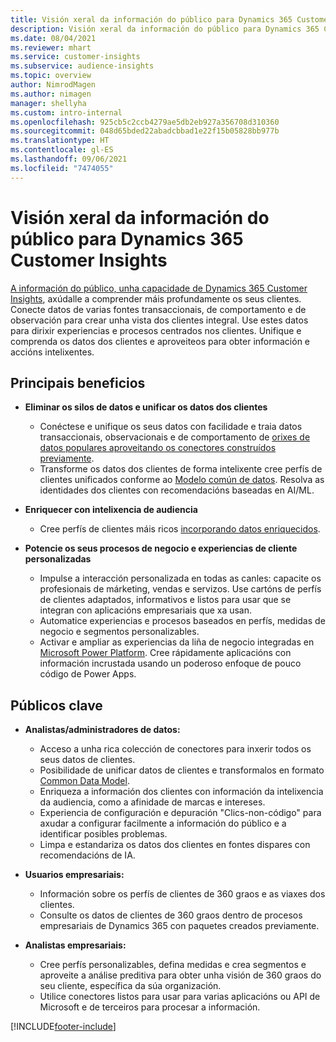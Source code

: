 ```yaml
---
title: Visión xeral da información do público para Dynamics 365 Customer Insights
description: Visión xeral da información do público para Dynamics 365 Customer Insights.
ms.date: 08/04/2021
ms.reviewer: mhart
ms.service: customer-insights
ms.subservice: audience-insights
ms.topic: overview
author: NimrodMagen
ms.author: nimagen
manager: shellyha
ms.custom: intro-internal
ms.openlocfilehash: 925cb5c2ccb4279ae5db2eb927a356708d310360
ms.sourcegitcommit: 048d65bded22abadcbbad1e22f15b05828bb977b
ms.translationtype: HT
ms.contentlocale: gl-ES
ms.lasthandoff: 09/06/2021
ms.locfileid: "7474055"
---
```

# <a name="audience-insights-for-dynamics-365-customer-insights-overview"></a>Visión xeral da información do público para Dynamics 365 Customer Insights

[A información do público, unha capacidade de Dynamics 365 Customer Insights](https://dynamics.microsoft.com/ai/customer-insights/audience-insights-capability/), axúdalle a comprender máis profundamente os seus clientes. Conecte datos de varias fontes transaccionais, de comportamento e de observación para crear unha vista dos clientes integral. Use estes datos para dirixir experiencias e procesos centrados nos clientes. Unifique e comprenda os datos dos clientes e aproveiteos para obter información e accións intelixentes.

## <a name="main-benefits"></a>Principais beneficios 

- **Eliminar os silos de datos e unificar os datos dos clientes**

  - Conéctese e unifique os seus datos con facilidade e traia datos transaccionais, observacionais e de comportamento de [orixes de datos populares aproveitando os conectores construídos previamente](data-sources.md).
  - Transforme os datos dos clientes de forma intelixente cree perfís de clientes unificados conforme ao [Modelo común de datos](/common-data-model/). Resolva as identidades dos clientes con recomendacións baseadas en AI/ML.

- **Enriquecer con intelixencia de audiencia**

  - Cree perfís de clientes máis ricos [incorporando datos enriquecidos](enrichment-hub.md).  

- **Potencie os seus procesos de negocio e experiencias de cliente personalizadas**

  - Impulse a interacción personalizada en todas as canles: capacite os profesionais de márketing, vendas e servizos. Use cartóns de perfís de clientes adaptados, informativos e listos para usar que se integran con aplicacións empresariais que xa usan.
  - Automatice experiencias e procesos baseados en perfís, medidas de negocio e segmentos personalizables.
  - Activar e ampliar as experiencias da liña de negocio integradas en [Microsoft Power Platform](https://powerplatform.microsoft.com/). Cree rápidamente aplicacións con información incrustada usando un poderoso enfoque de pouco código de Power Apps.  

## <a name="key-audiences"></a>Públicos clave

- **Analistas/administradores de datos:**

  - Acceso a unha rica colección de conectores para inxerir todos os seus datos de clientes.
  - Posibilidade de unificar datos de clientes e transformalos en formato [Common Data Model](/common-data-model/).
  - Enriqueza a información dos clientes con información da intelixencia da audiencia, como a afinidade de marcas e intereses.
  - Experiencia de configuración e depuración "Clics-non-código" para axudar a configurar facilmente a información do público e a identificar posibles problemas.
  - Limpa e estandariza os datos dos clientes en fontes dispares con recomendacións de IA.  

- **Usuarios empresariais:**

  - Información sobre os perfís de clientes de 360 graos e as viaxes dos clientes.
  - Consulte os datos de clientes de 360 graos dentro de procesos empresariais de Dynamics 365 con paquetes creados previamente.

- **Analistas empresariais:**

  - Cree perfís personalizables, defina medidas e crea segmentos e aproveite a análise preditiva para obter unha visión de 360 graos do seu cliente, específica da súa organización.  
  - Utilice conectores listos para usar para varias aplicacións ou API de Microsoft e de terceiros para procesar a información.

[!INCLUDE[footer-include](../includes/footer-banner.md)]
